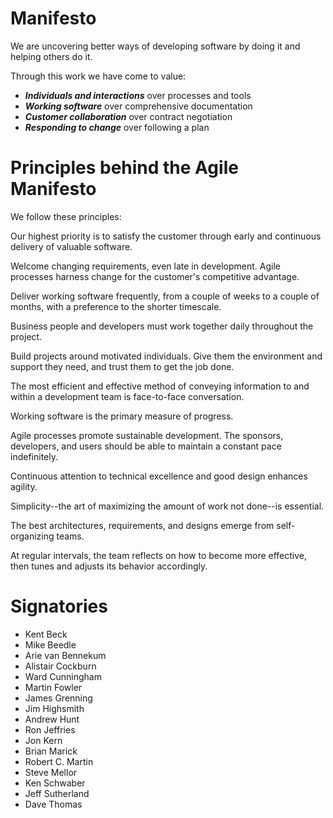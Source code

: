 # Manifesto 

We are uncovering better ways of developing software by doing it and helping others do it.

Through this work we have come to value:

* ***Individuals and interactions*** over processes and tools
* ***Working software*** over comprehensive documentation
* ***Customer collaboration*** over contract negotiation
* ***Responding to change*** over following a plan

# Principles behind the Agile Manifesto

We follow these principles:

Our highest priority is to satisfy the customer through early and continuous delivery of valuable software.

Welcome changing requirements, even late in development. Agile processes harness change for the customer's competitive advantage.

Deliver working software frequently, from a couple of weeks to a couple of months, with a preference to the shorter timescale.

Business people and developers must work together daily throughout the project.

Build projects around motivated individuals. Give them the environment and support they need, and trust them to get the job done.

The most efficient and effective method of conveying information to and within a development team is face-to-face conversation.

Working software is the primary measure of progress.

Agile processes promote sustainable development. The sponsors, developers, and users should be able to maintain a constant pace indefinitely.

Continuous attention to technical excellence and good design enhances agility.

Simplicity--the art of maximizing the amount of work not done--is essential.

The best architectures, requirements, and designs emerge from self-organizing teams.

At regular intervals, the team reflects on how to become more effective, then tunes and adjusts its behavior accordingly.

# Signatories


* Kent Beck
* Mike Beedle
* Arie van Bennekum
* Alistair Cockburn
* Ward Cunningham
* Martin Fowler
* James Grenning
* Jim Highsmith
* Andrew Hunt
* Ron Jeffries
* Jon Kern
* Brian Marick
* Robert C. Martin
* Steve Mellor
* Ken Schwaber
* Jeff Sutherland
* Dave Thomas


